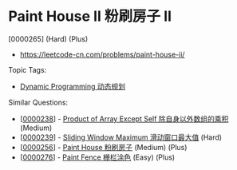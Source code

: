 # Paint House II 粉刷房子 II

[0000265] (Hard) (Plus)

- https://leetcode-cn.com/problems/paint-house-ii/

Topic Tags:

- [Dynamic Programming 动态规划](https://leetcode-cn.com/tag/dynamic-programming/)

Similar Questions:

- [[0000238](https://leetcode-cn.com/problems/product-of-array-except-self/)] - [Product of Array Except Self 除自身以外数组的乘积](./0000238.product-of-array-except-self.md) (Medium)
- [[0000239](https://leetcode-cn.com/problems/sliding-window-maximum/)] - [Sliding Window Maximum 滑动窗口最大值](./0000239.sliding-window-maximum.md) (Hard)
- [[0000256](https://leetcode-cn.com/problems/paint-house/)] - [Paint House 粉刷房子](./0000256.paint-house.md) (Medium) (Plus)
- [[0000276](https://leetcode-cn.com/problems/paint-fence/)] - [Paint Fence 栅栏涂色](./0000276.paint-fence.md) (Easy) (Plus)
